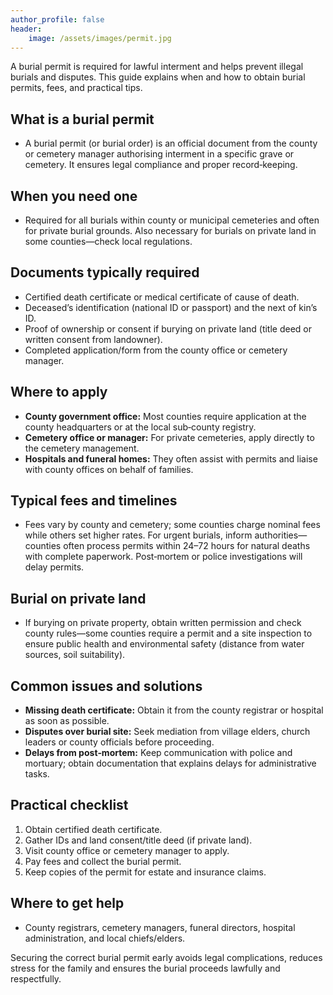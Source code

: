 ```yaml
---
author_profile: false
header:
    image: /assets/images/permit.jpg
---
```


A burial permit is required for lawful interment and helps prevent illegal burials and disputes. This guide explains when and how to obtain burial permits, fees, and practical tips.

## What is a burial permit
- A burial permit (or burial order) is an official document from the county or cemetery manager authorising interment in a specific grave or cemetery. It ensures legal compliance and proper record‑keeping.

## When you need one
- Required for all burials within county or municipal cemeteries and often for private burial grounds. Also necessary for burials on private land in some counties—check local regulations.

## Documents typically required
- Certified death certificate or medical certificate of cause of death.  
- Deceased’s identification (national ID or passport) and the next of kin’s ID.  
- Proof of ownership or consent if burying on private land (title deed or written consent from landowner).  
- Completed application/form from the county office or cemetery manager.

## Where to apply
- **County government office:** Most counties require application at the county headquarters or at the local sub‑county registry.  
- **Cemetery office or manager:** For private cemeteries, apply directly to the cemetery management.  
- **Hospitals and funeral homes:** They often assist with permits and liaise with county offices on behalf of families.

## Typical fees and timelines
- Fees vary by county and cemetery; some counties charge nominal fees while others set higher rates. For urgent burials, inform authorities—counties often process permits within 24–72 hours for natural deaths with complete paperwork. Post‑mortem or police investigations will delay permits.

## Burial on private land
- If burying on private property, obtain written permission and check county rules—some counties require a permit and a site inspection to ensure public health and environmental safety (distance from water sources, soil suitability).

## Common issues and solutions
- **Missing death certificate:** Obtain it from the county registrar or hospital as soon as possible.  
- **Disputes over burial site:** Seek mediation from village elders, church leaders or county officials before proceeding.  
- **Delays from post‑mortem:** Keep communication with police and mortuary; obtain documentation that explains delays for administrative tasks.

## Practical checklist
1. Obtain certified death certificate.  
2. Gather IDs and land consent/title deed (if private land).  
3. Visit county office or cemetery manager to apply.  
4. Pay fees and collect the burial permit.  
5. Keep copies of the permit for estate and insurance claims.

## Where to get help
- County registrars, cemetery managers, funeral directors, hospital administration, and local chiefs/elders.

Securing the correct burial permit early avoids legal complications, reduces stress for the family and ensures the burial proceeds lawfully and respectfully.
